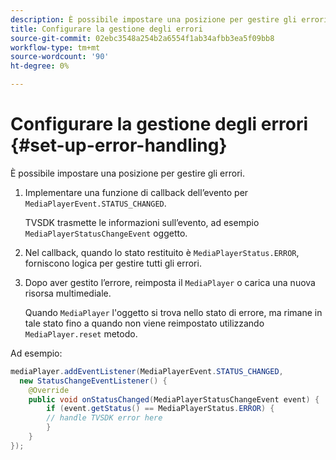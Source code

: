```yaml
---
description: È possibile impostare una posizione per gestire gli errori.
title: Configurare la gestione degli errori
source-git-commit: 02ebc3548a254b2a6554f1ab34afbb3ea5f09bb8
workflow-type: tm+mt
source-wordcount: '90'
ht-degree: 0%

---
```


# Configurare la gestione degli errori {#set-up-error-handling}

È possibile impostare una posizione per gestire gli errori.

1. Implementare una funzione di callback dell’evento per `MediaPlayerEvent.STATUS_CHANGED`.

   TVSDK trasmette le informazioni sull’evento, ad esempio `MediaPlayerStatusChangeEvent` oggetto.
1. Nel callback, quando lo stato restituito è `MediaPlayerStatus.ERROR`, forniscono logica per gestire tutti gli errori.
1. Dopo aver gestito l’errore, reimposta il `MediaPlayer` o carica una nuova risorsa multimediale.

   Quando `MediaPlayer` l&#39;oggetto si trova nello stato di errore, ma rimane in tale stato fino a quando non viene reimpostato utilizzando `MediaPlayer.reset` metodo.

<!--<a id="example_E74BB605ED08450295B8902F1E4BB8F5"></a>-->

Ad esempio:

```java
mediaPlayer.addEventListener(MediaPlayerEvent.STATUS_CHANGED,  
  new StatusChangeEventListener() { 
    @Override 
    public void onStatusChanged(MediaPlayerStatusChangeEvent event) { 
        if (event.getStatus() == MediaPlayerStatus.ERROR) { 
        // handle TVSDK error here 
        } 
    } 
});
```
